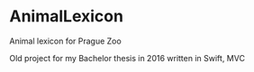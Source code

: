 # AnimalLexicon
Animal lexicon for Prague Zoo

Old project for my Bachelor thesis in 2016 written in Swift, MVC
